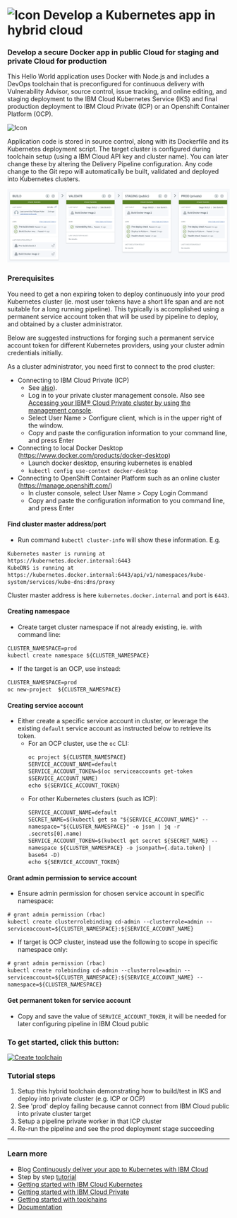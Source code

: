 # ![Icon](./.bluemix/secure-lock-kubernetes.png) Develop a Kubernetes app in hybrid cloud


### Develop a secure Docker app in public Cloud for staging and private Cloud for production 
This Hello World application uses Docker with Node.js and includes a DevOps toolchain that is preconfigured for continuous delivery with Vulnerability Advisor, source control, issue tracking, and online editing, and staging deployment to the IBM Cloud Kubernetes Service (IKS) and final production deployment to IBM Cloud Private (ICP) or an 
Openshift Container Platform (OCP).

![Icon](./.bluemix/toolchain.png)

Application code is stored in source control, along with its Dockerfile and its Kubernetes deployment script.
The target cluster is configured during toolchain setup (using a IBM Cloud API key and cluster name). You can later change these by altering the Delivery Pipeline configuration.
Any code change to the Git repo will automatically be built, validated and deployed into Kubernetes clusters.

![Icon](./pipeline.png)

### Prerequisites

You need to get a non expiring token to deploy continuously into your prod Kubernetes cluster (ie. most user tokens have a short life span and are not suitable for a long running pipeline). This typically is accomplished using a permanent service account token that will be used by pipeline to deploy, and obtained by a cluster administrator.

Below are suggested instructions for forging such a permanent service account token for different Kubernetes providers, using your cluster admin credentials initially. 

As a cluster administrator, you need first to connect to the prod cluster:
- Connecting to IBM Cloud Private (ICP)
  - See [also](https://www.ibm.com/developerworks/community/blogs/fe25b4ef-ea6a-4d86-a629-6f87ccf4649e/entry/Configuring_the_Kubernetes_CLI_by_using_service_account_tokens1?lang=en)).
  - Log in to your private cluster management console. Also see [Accessing your IBM® Cloud Private cluster by using the management console](https://www.ibm.com/support/knowledgecenter/SSBS6K_2.1.0/manage_cluster/cfc_gui.html?view=kc).
  - Select User Name > Configure client, which is in the upper right of the window.
  - Copy and paste the configuration information to your command line, and press Enter 
- Connecting to local Docker Desktop (https://www.docker.com/products/docker-desktop)
  - Launch docker desktop, ensuring kubernetes is enabled
  - `kubectl config use-context docker-desktop`
- Connecting to OpenShift Container Platform such as an online cluster (https://manage.openshift.com/)
  - In cluster console, select User Name > Copy Login Command
  - Copy and paste the configuration information to you command line, and press Enter

#### Find cluster master address/port

- Run command `kubectl cluster-info` will show these information. E.g. 
```
Kubernetes master is running at https://kubernetes.docker.internal:6443
KubeDNS is running at https://kubernetes.docker.internal:6443/api/v1/namespaces/kube-system/services/kube-dns:dns/proxy
```
Cluster master address is here `kubernetes.docker.internal` and port is `6443`.

#### Creating namespace

- Create target cluster namespace if not already existing, ie. with command line: 
```
CLUSTER_NAMESPACE=prod
kubectl create namespace ${CLUSTER_NAMESPACE}
```
- If the target is an OCP, use instead:
```
CLUSTER_NAMESPACE=prod
oc new-project  ${CLUSTER_NAMESPACE}
```

#### Creating service account

- Either create a specific service account in cluster, or leverage the existing `default` service account as instructed below to retrieve its token.
  - For an OCP cluster, use the `oc` CLI:
    ```
    oc project ${CLUSTER_NAMESPACE}
    SERVICE_ACCOUNT_NAME=default
    SERVICE_ACCOUNT_TOKEN=$(oc serviceaccounts get-token $SERVICE_ACCOUNT_NAME)
    echo ${SERVICE_ACCOUNT_TOKEN}
    ```
  - For other Kubernetes clusters (such as ICP):
    ```
    SERVICE_ACCOUNT_NAME=default
    SECRET_NAME=$(kubectl get sa "${SERVICE_ACCOUNT_NAME}" --namespace="${CLUSTER_NAMESPACE}" -o json | jq -r .secrets[0].name)
    SERVICE_ACCOUNT_TOKEN=$(kubectl get secret ${SECRET_NAME} --namespace ${CLUSTER_NAMESPACE} -o jsonpath={.data.token} | base64 -D)
    echo ${SERVICE_ACCOUNT_TOKEN}
    ```

#### Grant admin permission to service account

- Ensure admin permission for chosen service account in specific namespace:
```
# grant admin permission (rbac)
kubectl create clusterrolebinding cd-admin --clusterrole=admin --serviceaccount=${CLUSTER_NAMESPACE}:${SERVICE_ACCOUNT_NAME} 
```

- If target is OCP cluster, instead use the following to scope in specific namespace only:
```
# grant admin permission (rbac)
kubectl create rolebinding cd-admin --clusterrole=admin --serviceaccount=${CLUSTER_NAMESPACE}:${SERVICE_ACCOUNT_NAME} --namespace=${CLUSTER_NAMESPACE}
```

#### Get permanent token for service account
- Copy and save the value of `SERVICE_ACCOUNT_TOKEN`, it will be needed for later configuring pipeline in IBM Cloud public


### To get started, click this button:
[![Create toolchain](https://cloud.ibm.com/devops/graphics/create_toolchain_button.png)](https://cloud.ibm.com/devops/setup/deploy?repository=https%3A%2F%2Fgithub.com%2Fopen-toolchain%2Fhybrid-kube-toolchain&env_id=ibm:yp:us-south)

### Tutorial steps
1. Setup this hybrid toolchain demonstrating how to build/test in IKS and deploy into private cluster (e.g. ICP or OCP)
2. See 'prod' deploy failing because cannot connect from IBM Cloud public into private cluster target
3. Setup a pipeline private worker in that ICP cluster
4. Re-run the pipeline and see the prod deployment stage succeeding

---
### Learn more 

* Blog [Continuously deliver your app to Kubernetes with IBM Cloud](https://www.ibm.com/blogs/bluemix/2017/07/continuously-deliver-your-app-to-kubernetes-with-bluemix/)
* Step by step [tutorial](https://www.ibm.com/devops/method/tutorials/tc_hybrid_kube)
* [Getting started with IBM Cloud Kubernetes](https://cloud.ibm.com/docs/containers?topic=containers-getting-started)
* [Getting started with IBM Cloud Private](https://www.ibm.com/cloud/private/get-started)
* [Getting started with toolchains](https://cloud.ibm.com/devops/getting-started)
* [Documentation](https://cloud.ibm.com/docs/services/ContinuousDelivery/index.html?pos=2)
